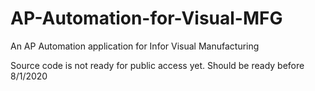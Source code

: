 # AP-Automation-for-Visual-MFG
An AP Automation application for Infor Visual Manufacturing

Source code is not ready for public access yet.  Should be ready before 8/1/2020
